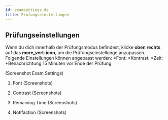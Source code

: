 ```yaml
---
id: examsettings_de
title: Prüfungseinstellungen
---
```


## Prüfungseinstellungen

Wenn du dich innerhalb der Prüfungsmodus befindest, klicke **oben rechts** auf das **more_vert-icon**, um die Prüfungseinstellunge anzupassen. 
Folgende Einstellungen können angepasst werden:
*Font:
*Kontrast:
*Zeit:
*Benachrichtung 15 Minuten vor Ende der Prüfung

(Screenshot Exam Settings)

1. Font
(Screenshots)

1. Contrast
(Screenshots)

1. Remaining Time
(Screenshots)

1. Notifaction
(Screenshots)

